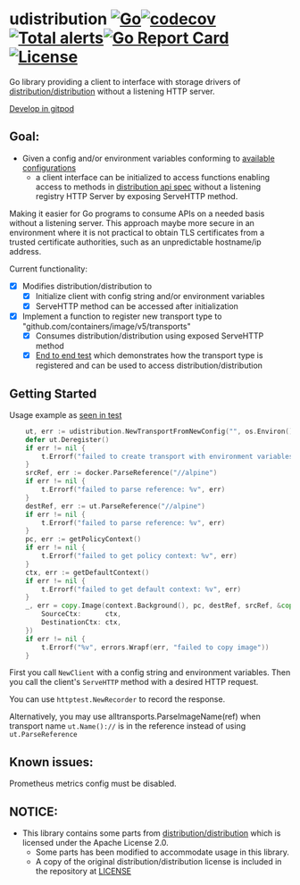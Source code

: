 # udistribution [![Go](https://github.com/kaovilai/udistribution/actions/workflows/go.yml/badge.svg)](https://github.com/kaovilai/udistribution/actions/workflows/go.yml)[![codecov](https://codecov.io/gh/kaovilai/udistribution/branch/main/graph/badge.svg?token=tmGT4hOtQb)](https://codecov.io/gh/kaovilai/udistribution)[![Total alerts](https://img.shields.io/lgtm/alerts/g/kaovilai/udistribution.svg?logo=lgtm&logoWidth=18)](https://lgtm.com/projects/g/kaovilai/udistribution/alerts/)[![Go Report Card](https://goreportcard.com/badge/github.com/kaovilai/udistribution)](https://goreportcard.com/report/github.com/kaovilai/udistribution)[![License](https://img.shields.io/:license-apache-blue.svg)](https://www.apache.org/licenses/LICENSE-2.0.html)
Go library providing a client to interface with storage drivers of [distribution/distribution](https://github.com/distribution/distribution) without a listening HTTP server.

[Develop in gitpod](https://gitpod.io/#https://github.com/kaovilai/udistribution.git)

## Goal:
- Given a config and/or environment variables conforming to [available configurations](https://docs.docker.com/registry/configuration/)
  - a client interface can be initialized to access functions enabling access to methods in [distribution api spec](https://github.com/opencontainers/distribution-spec/blob/main/spec.md#api) without a listening registry HTTP Server by exposing ServeHTTP method.

Making it easier for Go programs to consume APIs on a needed basis without a listening server. This approach maybe more secure in an environment where it is not practical to obtain TLS certificates from a trusted certificate authorities, such as an unpredictable hostname/ip address.

Current functionality:
- [x] Modifies distribution/distribution to
  - [x] Initialize client with config string and/or environment variables
  - [x] ServeHTTP method can be accessed after initialization
- [x] Implement a function to register new transport type to "github.com/containers/image/v5/transports"
  - [x] Consumes distribution/distribution using exposed ServeHTTP method
  - [x] [End to end test](pkg/e2e_test.go) which demonstrates how the transport type is registered and can be used to access distribution/distribution

## Getting Started
Usage example as [seen in test](https://github.com/kaovilai/udistribution/blob/dd4070c5d75f4601e62d5a7b495a7ebd96b053f9/pkg/e2e_test.go#L45-L72)
```go
	ut, err := udistribution.NewTransportFromNewConfig("", os.Environ())
	defer ut.Deregister()
	if err != nil {
		t.Errorf("failed to create transport with environment variables: %v", err)
	}
	srcRef, err := docker.ParseReference("//alpine")
	if err != nil {
		t.Errorf("failed to parse reference: %v", err)
	}
	destRef, err := ut.ParseReference("//alpine")
	if err != nil {
		t.Errorf("failed to parse reference: %v", err)
	}
	pc, err := getPolicyContext()
	if err != nil {
		t.Errorf("failed to get policy context: %v", err)
	}
	ctx, err := getDefaultContext()
	if err != nil {
		t.Errorf("failed to get default context: %v", err)
	}
	_, err = copy.Image(context.Background(), pc, destRef, srcRef, &copy.Options{
		SourceCtx:      ctx,
		DestinationCtx: ctx,
	})
	if err != nil {
		t.Errorf("%v", errors.Wrapf(err, "failed to copy image"))
	}
```
First you call `NewClient` with a config string and environment variables.
Then you call the client's `ServeHTTP` method with a desired HTTP request.

You can use `httptest.NewRecorder` to record the response.

Alternatively, you may use alltransports.ParseImageName(ref) when transport name `ut.Name()://` is in the reference instead of using `ut.ParseReference`

## Known issues:
Prometheus metrics config must be disabled.

## NOTICE:
- This library contains some parts from [distribution/distribution](https://github.com/distribution/distribution) which is licensed under the Apache License 2.0.
  - Some parts has been modified to accommodate usage in this library.
  - A copy of the original distribution/distribution license is included in the repository at [LICENSE](LICENSE)
